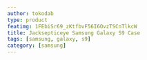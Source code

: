 ```yaml
---
author: tokodab
type: product
featimg: 1FEbiSr69_zKtfbvF56I6OvzTSCnTlkcW
title: Jacksepticeye Samsung Galaxy S9 Case
tags: [samsung, galaxy, s9]
category: [samsung]
---
```

